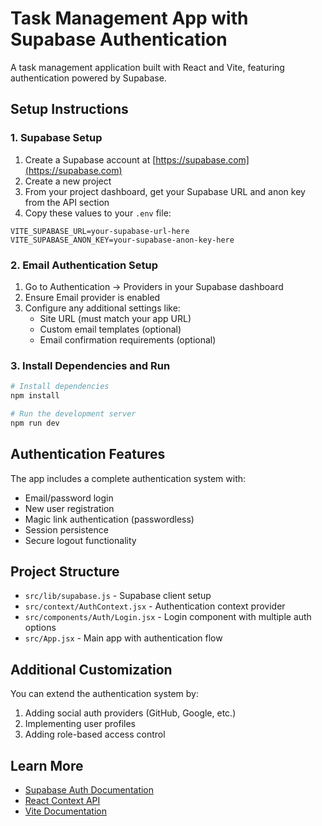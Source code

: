 # Task Management App with Supabase Authentication

A task management application built with React and Vite, featuring authentication powered by Supabase.

## Setup Instructions

### 1. Supabase Setup

1. Create a Supabase account at [https://supabase.com](https://supabase.com)
2. Create a new project
3. From your project dashboard, get your Supabase URL and anon key from the API section
4. Copy these values to your `.env` file:

```
VITE_SUPABASE_URL=your-supabase-url-here
VITE_SUPABASE_ANON_KEY=your-supabase-anon-key-here
```

### 2. Email Authentication Setup

1. Go to Authentication → Providers in your Supabase dashboard
2. Ensure Email provider is enabled
3. Configure any additional settings like:
   - Site URL (must match your app URL)
   - Custom email templates (optional)
   - Email confirmation requirements (optional)

### 3. Install Dependencies and Run

```bash
# Install dependencies
npm install

# Run the development server
npm run dev
```

## Authentication Features

The app includes a complete authentication system with:

- Email/password login
- New user registration
- Magic link authentication (passwordless)
- Session persistence
- Secure logout functionality

## Project Structure

- `src/lib/supabase.js` - Supabase client setup
- `src/context/AuthContext.jsx` - Authentication context provider
- `src/components/Auth/Login.jsx` - Login component with multiple auth options
- `src/App.jsx` - Main app with authentication flow

## Additional Customization

You can extend the authentication system by:

1. Adding social auth providers (GitHub, Google, etc.)
2. Implementing user profiles
3. Adding role-based access control

## Learn More

- [Supabase Auth Documentation](https://supabase.com/docs/guides/auth)
- [React Context API](https://reactjs.org/docs/context.html)
- [Vite Documentation](https://vitejs.dev/guide/)
